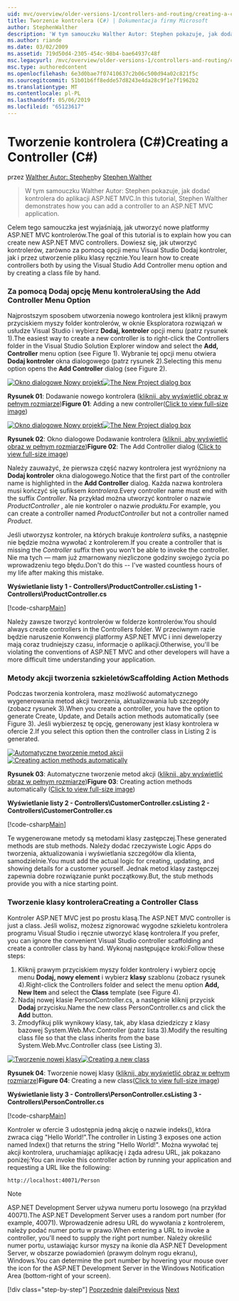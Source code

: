 ```yaml
---
uid: mvc/overview/older-versions-1/controllers-and-routing/creating-a-controller-cs
title: Tworzenie kontrolera (C#) | Dokumentacja firmy Microsoft
author: StephenWalther
description: 'W tym samouczku Walther Autor: Stephen pokazuje, jak dodać kontrolera do aplikacji ASP.NET MVC.'
ms.author: riande
ms.date: 03/02/2009
ms.assetid: 719d50d4-2305-454c-98b4-bae64937c48f
msc.legacyurl: /mvc/overview/older-versions-1/controllers-and-routing/creating-a-controller-cs
msc.type: authoredcontent
ms.openlocfilehash: 6e3d0bae7f07410637c2b06c500d94a02c821f5c
ms.sourcegitcommit: 51b01b6ff8edde57d8243e4da28c9f1e7f1962b2
ms.translationtype: MT
ms.contentlocale: pl-PL
ms.lasthandoff: 05/06/2019
ms.locfileid: "65123617"
---
```

# <a name="creating-a-controller-c"></a><span data-ttu-id="42150-103">Tworzenie kontrolera (C#)</span><span class="sxs-lookup"><span data-stu-id="42150-103">Creating a Controller (C#)</span></span>

<span data-ttu-id="42150-104">przez [Walther Autor: Stephen](https://github.com/StephenWalther)</span><span class="sxs-lookup"><span data-stu-id="42150-104">by [Stephen Walther](https://github.com/StephenWalther)</span></span>

> <span data-ttu-id="42150-105">W tym samouczku Walther Autor: Stephen pokazuje, jak dodać kontrolera do aplikacji ASP.NET MVC.</span><span class="sxs-lookup"><span data-stu-id="42150-105">In this tutorial, Stephen Walther demonstrates how you can add a controller to an ASP.NET MVC application.</span></span>

<span data-ttu-id="42150-106">Celem tego samouczka jest wyjaśniają, jak utworzyć nowe platformy ASP.NET MVC kontrolerów.</span><span class="sxs-lookup"><span data-stu-id="42150-106">The goal of this tutorial is to explain how you can create new ASP.NET MVC controllers.</span></span> <span data-ttu-id="42150-107">Dowiesz się, jak utworzyć kontrolerów, zarówno za pomocą opcji menu Visual Studio Dodaj kontroler, jak i przez utworzenie pliku klasy ręcznie.</span><span class="sxs-lookup"><span data-stu-id="42150-107">You learn how to create controllers both by using the Visual Studio Add Controller menu option and by creating a class file by hand.</span></span>

### <a name="using-the-add-controller-menu-option"></a><span data-ttu-id="42150-108">Za pomocą Dodaj opcję Menu kontrolera</span><span class="sxs-lookup"><span data-stu-id="42150-108">Using the Add Controller Menu Option</span></span>

<span data-ttu-id="42150-109">Najprostszym sposobem utworzenia nowego kontrolera jest kliknij prawym przyciskiem myszy folder kontrolerów, w oknie Eksploratora rozwiązań w usłudze Visual Studio i wybierz **Dodaj, kontroler** opcji menu (patrz rysunek 1).</span><span class="sxs-lookup"><span data-stu-id="42150-109">The easiest way to create a new controller is to right-click the Controllers folder in the Visual Studio Solution Explorer window and select the **Add, Controller** menu option (see Figure 1).</span></span> <span data-ttu-id="42150-110">Wybranie tej opcji menu otwiera **Dodaj kontroler** okna dialogowego (patrz rysunek 2).</span><span class="sxs-lookup"><span data-stu-id="42150-110">Selecting this menu option opens the **Add Controller** dialog (see Figure 2).</span></span>

<span data-ttu-id="42150-111">[![Okno dialogowe Nowy projekt](creating-a-controller-cs/_static/image1.jpg)](creating-a-controller-cs/_static/image1.png)</span><span class="sxs-lookup"><span data-stu-id="42150-111">[![The New Project dialog box](creating-a-controller-cs/_static/image1.jpg)](creating-a-controller-cs/_static/image1.png)</span></span>

<span data-ttu-id="42150-112">**Rysunek 01**: Dodawanie nowego kontrolera ([kliknij, aby wyświetlić obraz w pełnym rozmiarze](creating-a-controller-cs/_static/image2.png))</span><span class="sxs-lookup"><span data-stu-id="42150-112">**Figure 01**: Adding a new controller([Click to view full-size image](creating-a-controller-cs/_static/image2.png))</span></span>

<span data-ttu-id="42150-113">[![Okno dialogowe Nowy projekt](creating-a-controller-cs/_static/image2.jpg)](creating-a-controller-cs/_static/image3.png)</span><span class="sxs-lookup"><span data-stu-id="42150-113">[![The New Project dialog box](creating-a-controller-cs/_static/image2.jpg)](creating-a-controller-cs/_static/image3.png)</span></span>

<span data-ttu-id="42150-114">**Rysunek 02**: Okno dialogowe Dodawanie kontrolera ([kliknij, aby wyświetlić obraz w pełnym rozmiarze](creating-a-controller-cs/_static/image4.png))</span><span class="sxs-lookup"><span data-stu-id="42150-114">**Figure 02**: The Add Controller dialog ([Click to view full-size image](creating-a-controller-cs/_static/image4.png))</span></span>

<span data-ttu-id="42150-115">Należy zauważyć, że pierwsza część nazwy kontrolera jest wyróżniony na **Dodaj kontroler** okna dialogowego.</span><span class="sxs-lookup"><span data-stu-id="42150-115">Notice that the first part of the controller name is highlighted in the **Add Controller** dialog.</span></span> <span data-ttu-id="42150-116">Każda nazwa kontrolera musi kończyć się sufiksem *kontrolera*.</span><span class="sxs-lookup"><span data-stu-id="42150-116">Every controller name must end with the suffix *Controller*.</span></span> <span data-ttu-id="42150-117">Na przykład można utworzyć kontroler o nazwie *ProductController* , ale nie kontroler o nazwie *produktu*.</span><span class="sxs-lookup"><span data-stu-id="42150-117">For example, you can create a controller named *ProductController* but not a controller named *Product*.</span></span>

<span data-ttu-id="42150-118">Jeśli utworzysz kontroler, na których brakuje *kontrolera* sufiks, a następnie nie będzie można wywołać z kontrolerem.</span><span class="sxs-lookup"><span data-stu-id="42150-118">If you create a controller that is missing the *Controller* suffix then you won't be able to invoke the controller.</span></span> <span data-ttu-id="42150-119">Nie ma tych — mam już zmarnowany niezliczone godziny swojego życia po wprowadzeniu tego błędu.</span><span class="sxs-lookup"><span data-stu-id="42150-119">Don't do this -- I've wasted countless hours of my life after making this mistake.</span></span>

<span data-ttu-id="42150-120">**Wyświetlanie listy 1 - Controllers\ProductController.cs**</span><span class="sxs-lookup"><span data-stu-id="42150-120">**Listing 1 - Controllers\ProductController.cs**</span></span>

[!code-csharp[Main](creating-a-controller-cs/samples/sample1.cs)]

<span data-ttu-id="42150-121">Należy zawsze tworzyć kontrolerów w folderze kontrolerów.</span><span class="sxs-lookup"><span data-stu-id="42150-121">You should always create controllers in the Controllers folder.</span></span> <span data-ttu-id="42150-122">W przeciwnym razie będzie naruszenie Konwencji platformy ASP.NET MVC i inni deweloperzy mają coraz trudniejszy czasu, informacje o aplikacji.</span><span class="sxs-lookup"><span data-stu-id="42150-122">Otherwise, you'll be violating the conventions of ASP.NET MVC and other developers will have a more difficult time understanding your application.</span></span>

### <a name="scaffolding-action-methods"></a><span data-ttu-id="42150-123">Metody akcji tworzenia szkieletów</span><span class="sxs-lookup"><span data-stu-id="42150-123">Scaffolding Action Methods</span></span>

<span data-ttu-id="42150-124">Podczas tworzenia kontrolera, masz możliwość automatycznego wygenerowania metod akcji tworzenia, aktualizowania lub szczegóły (zobacz rysunek 3).</span><span class="sxs-lookup"><span data-stu-id="42150-124">When you create a controller, you have the option to generate Create, Update, and Details action methods automatically (see Figure 3).</span></span> <span data-ttu-id="42150-125">Jeśli wybierzesz tę opcję, generowany jest klasy kontrolera w ofercie 2.</span><span class="sxs-lookup"><span data-stu-id="42150-125">If you select this option then the controller class in Listing 2 is generated.</span></span>

<span data-ttu-id="42150-126">[![Automatyczne tworzenie metod akcji](creating-a-controller-cs/_static/image3.jpg)](creating-a-controller-cs/_static/image5.png)</span><span class="sxs-lookup"><span data-stu-id="42150-126">[![Creating action methods automatically](creating-a-controller-cs/_static/image3.jpg)](creating-a-controller-cs/_static/image5.png)</span></span>

<span data-ttu-id="42150-127">**Rysunek 03**: Automatyczne tworzenie metod akcji ([kliknij, aby wyświetlić obraz w pełnym rozmiarze](creating-a-controller-cs/_static/image6.png))</span><span class="sxs-lookup"><span data-stu-id="42150-127">**Figure 03**: Creating action methods automatically ([Click to view full-size image](creating-a-controller-cs/_static/image6.png))</span></span>

<span data-ttu-id="42150-128">**Wyświetlanie listy 2 - Controllers\CustomerController.cs**</span><span class="sxs-lookup"><span data-stu-id="42150-128">**Listing 2 - Controllers\CustomerController.cs**</span></span>

[!code-csharp[Main](creating-a-controller-cs/samples/sample2.cs)]

<span data-ttu-id="42150-129">Te wygenerowane metody są metodami klasy zastępczej.</span><span class="sxs-lookup"><span data-stu-id="42150-129">These generated methods are stub methods.</span></span> <span data-ttu-id="42150-130">Należy dodać rzeczywiste Logic Apps do tworzenia, aktualizowania i wyświetlania szczegółów dla klienta, samodzielnie.</span><span class="sxs-lookup"><span data-stu-id="42150-130">You must add the actual logic for creating, updating, and showing details for a customer yourself.</span></span> <span data-ttu-id="42150-131">Jednak metod klasy zastępczej zapewnia dobre rozwiązanie punkt początkowy.</span><span class="sxs-lookup"><span data-stu-id="42150-131">But, the stub methods provide you with a nice starting point.</span></span>

### <a name="creating-a-controller-class"></a><span data-ttu-id="42150-132">Tworzenie klasy kontrolera</span><span class="sxs-lookup"><span data-stu-id="42150-132">Creating a Controller Class</span></span>

<span data-ttu-id="42150-133">Kontroler ASP.NET MVC jest po prostu klasą.</span><span class="sxs-lookup"><span data-stu-id="42150-133">The ASP.NET MVC controller is just a class.</span></span> <span data-ttu-id="42150-134">Jeśli wolisz, możesz zignorować wygodne szkieletu kontrolera programu Visual Studio i ręcznie utworzyć klasę kontrolera.</span><span class="sxs-lookup"><span data-stu-id="42150-134">If you prefer, you can ignore the convenient Visual Studio controller scaffolding and create a controller class by hand.</span></span> <span data-ttu-id="42150-135">Wykonaj następujące kroki:</span><span class="sxs-lookup"><span data-stu-id="42150-135">Follow these steps:</span></span>

1. <span data-ttu-id="42150-136">Kliknij prawym przyciskiem myszy folder kontrolery i wybierz opcję menu **Dodaj, nowy element** i wybierz **klasy** szablonu (zobacz rysunek 4).</span><span class="sxs-lookup"><span data-stu-id="42150-136">Right-click the Controllers folder and select the menu option **Add, New Item** and select the **Class** template (see Figure 4).</span></span>
2. <span data-ttu-id="42150-137">Nadaj nowej klasie PersonController.cs, a następnie kliknij przycisk **Dodaj** przycisku.</span><span class="sxs-lookup"><span data-stu-id="42150-137">Name the new class PersonController.cs and click the **Add** button.</span></span>
3. <span data-ttu-id="42150-138">Zmodyfikuj plik wynikowy klasy, tak, aby klasa dziedziczy z klasy bazowej System.Web.Mvc.Controller (patrz lista 3).</span><span class="sxs-lookup"><span data-stu-id="42150-138">Modify the resulting class file so that the class inherits from the base System.Web.Mvc.Controller class (see Listing 3).</span></span>

<span data-ttu-id="42150-139">[![Tworzenie nowej klasy](creating-a-controller-cs/_static/image4.jpg)](creating-a-controller-cs/_static/image7.png)</span><span class="sxs-lookup"><span data-stu-id="42150-139">[![Creating a new class](creating-a-controller-cs/_static/image4.jpg)](creating-a-controller-cs/_static/image7.png)</span></span>

<span data-ttu-id="42150-140">**Rysunek 04**: Tworzenie nowej klasy ([kliknij, aby wyświetlić obraz w pełnym rozmiarze](creating-a-controller-cs/_static/image8.png))</span><span class="sxs-lookup"><span data-stu-id="42150-140">**Figure 04**: Creating a new class([Click to view full-size image](creating-a-controller-cs/_static/image8.png))</span></span>

<span data-ttu-id="42150-141">**Wyświetlanie listy 3 - Controllers\PersonController.cs**</span><span class="sxs-lookup"><span data-stu-id="42150-141">**Listing 3 - Controllers\PersonController.cs**</span></span>

[!code-csharp[Main](creating-a-controller-cs/samples/sample3.cs)]

<span data-ttu-id="42150-142">Kontroler w ofercie 3 udostępnia jedną akcję o nazwie indeks(), która zwraca ciąg "Hello World!".</span><span class="sxs-lookup"><span data-stu-id="42150-142">The controller in Listing 3 exposes one action named Index() that returns the string "Hello World!".</span></span> <span data-ttu-id="42150-143">Można wywołać tej akcji kontrolera, uruchamiając aplikację i żąda adresu URL, jak pokazano poniżej:</span><span class="sxs-lookup"><span data-stu-id="42150-143">You can invoke this controller action by running your application and requesting a URL like the following:</span></span>

`http://localhost:40071/Person`

> [!NOTE]
> 
> <span data-ttu-id="42150-144">ASP.NET Development Server używa numeru portu losowego (na przykład 40071).</span><span class="sxs-lookup"><span data-stu-id="42150-144">The ASP.NET Development Server uses a random port number (for example, 40071).</span></span> <span data-ttu-id="42150-145">Wprowadzenie adresu URL do wywołania z kontrolerem, należy podać numer portu w prawo.</span><span class="sxs-lookup"><span data-stu-id="42150-145">When entering a URL to invoke a controller, you'll need to supply the right port number.</span></span> <span data-ttu-id="42150-146">Należy określić numer portu, ustawiając kursor myszy na ikonie dla ASP.NET Development Server, w obszarze powiadomień (prawym dolnym rogu ekranu), Windows.</span><span class="sxs-lookup"><span data-stu-id="42150-146">You can determine the port number by hovering your mouse over the icon for the ASP.NET Development Server in the Windows Notification Area (bottom-right of your screen).</span></span>
> 
> [!div class="step-by-step"]
> <span data-ttu-id="42150-147">[Poprzednie](adding-dynamic-content-to-a-cached-page-cs.md)
> [dalej](creating-an-action-cs.md)</span><span class="sxs-lookup"><span data-stu-id="42150-147">[Previous](adding-dynamic-content-to-a-cached-page-cs.md)
[Next](creating-an-action-cs.md)</span></span>
